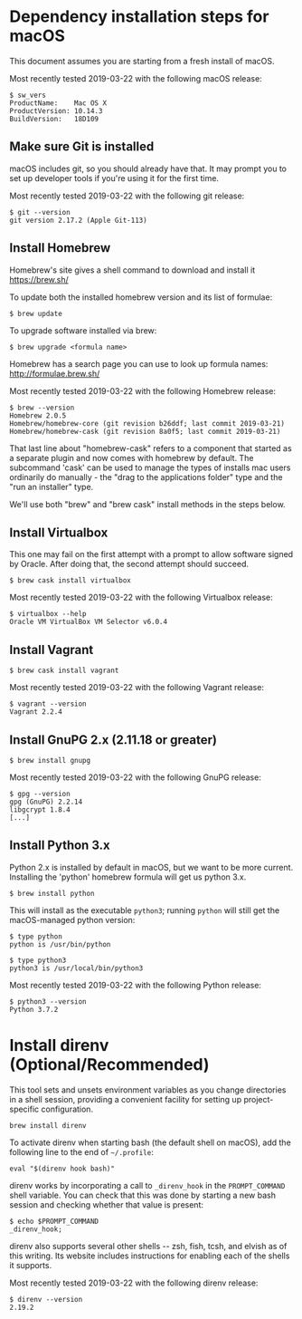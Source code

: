 # Dependency installation steps for macOS

This document assumes you are starting from a fresh install of macOS.

Most recently tested 2019-03-22 with the following macOS release:

```
$ sw_vers
ProductName:	Mac OS X
ProductVersion:	10.14.3
BuildVersion:	18D109
```



## Make sure Git is installed

macOS includes git, so you should already have that. It may prompt you to set up developer tools if
you're using it for the first time.

Most recently tested 2019-03-22 with the following git release:

```
$ git --version
git version 2.17.2 (Apple Git-113)
```



## Install Homebrew

Homebrew's site gives a shell command to download and install it
https://brew.sh/

To update both the installed homebrew version and its list of formulae:

```
$ brew update
```

To upgrade software installed via brew:

```
$ brew upgrade <formula name>
```

Homebrew has a search page you can use to look up formula names: http://formulae.brew.sh/

Most recently tested 2019-03-22 with the following Homebrew release:

```
$ brew --version
Homebrew 2.0.5
Homebrew/homebrew-core (git revision b26ddf; last commit 2019-03-21)
Homebrew/homebrew-cask (git revision 8a0f5; last commit 2019-03-21)
```

That last line about "homebrew-cask" refers to a component that started as a separate plugin and now
comes with homebrew by default. The subcommand 'cask' can be used to manage the types of installs
mac users ordinarily do manually - the "drag to the applications folder" type and the "run an
installer" type.

We'll use both "brew" and "brew cask" install methods in the steps below.



## Install Virtualbox

This one may fail on the first attempt with a prompt to allow software signed by Oracle. After doing
that, the second attempt should succeed.

```
$ brew cask install virtualbox
```

Most recently tested 2019-03-22 with the following Virtualbox release:

```
$ virtualbox --help
Oracle VM VirtualBox VM Selector v6.0.4
```



## Install Vagrant

```
$ brew cask install vagrant
```

Most recently tested 2019-03-22 with the following Vagrant release:

```
$ vagrant --version
Vagrant 2.2.4
```



## Install GnuPG 2.x (2.11.18 or greater)

```
$ brew install gnupg
```

Most recently tested 2019-03-22 with the following GnuPG release:

```
$ gpg --version
gpg (GnuPG) 2.2.14
libgcrypt 1.8.4
[...]
```



## Install Python 3.x

Python 2.x is installed by default in macOS, but we want to be more current. Installing the 'python'
homebrew formula will get us python 3.x.

```
$ brew install python
```

This will install as the executable `python3`; running `python` will still get the macOS-managed
python version:

```
$ type python
python is /usr/bin/python

$ type python3
python3 is /usr/local/bin/python3
```

Most recently tested 2019-03-22 with the following Python release:

```
$ python3 --version
Python 3.7.2
```



# Install direnv (Optional/Recommended)

This tool sets and unsets environment variables as you change directories in a shell session,
providing a convenient facility for setting up project-specific configuration.

```
brew install direnv
```

To activate direnv when starting bash (the default shell on macOS), add the following line to the
end of `~/.profile`:

```
eval "$(direnv hook bash)"
```

direnv works by incorporating a call to `_direnv_hook` in the `PROMPT_COMMAND` shell variable. You
can check that this was done by starting a new bash session and checking whether that value is
present:

```
$ echo $PROMPT_COMMAND
_direnv_hook;
```

direnv also supports several other shells -- zsh, fish, tcsh, and elvish as of this writing. Its
website includes instructions for enabling each of the shells it supports.

Most recently tested 2019-03-22 with the following direnv release:

```
$ direnv --version
2.19.2
```

